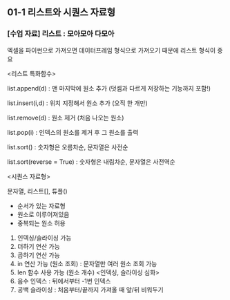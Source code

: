 ## 01-1 리스트와 시퀀스 자료형
### [수업 자료] 리스트 : 모아모아 다모아
엑셀을 파이썬으로 가져오면 데이터프레임 형식으로 가져오기 때문에 리스트 형식이 중요

<리스트 특화함수>

list.append(d) : 맨 마지막에 원소 추가 (덧셈과 다르게 저장하는 기능까지 포함!)

list.insert(i,d) : 위치 지정해서 원소 추가 (오직 한 개만)

list.remove(d) : 원소 제거 (처음 나오는 원소)

list.pop(i) : 인덱스의 원소를 제거 후 그 원소를 출력

list.sort() : 숫자형은 오름차순, 문자열은 사전순

list.sort(reverse = True) : 숫자형은 내림차순, 문자열은 사전역순

<시퀀스 자료형>

문자열, 리스트[], 튜플()

* 순서가 있는 자료형
* 원소로 이루어져있음
* 중복되는 원소 허용
1. 인덱싱/슬라이싱 가능
2. 더하기 연산 가능
3. 곱하기 연산 가능
4. in 연산 가능 (원소 조회) : 문자열만 여러 원소 조회 가능
5. len 함수 사용 가능 (원소 개수)
<인덱싱, 슬라이싱 심화>
1. 음수 인덱스 : 뒤에서부터 -1번 인덱스
2. 공백 슬라이싱 : 처음부터/끝까지 가져올 때 앞/뒤 비워두기
